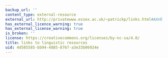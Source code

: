 ```yaml
---
backup_url: ''
content_type: external-resource
external_url: http://privatewww.essex.ac.uk/~patrickp/links.html#AAVE
has_external_licence_warning: true
has_external_license_warning: true
is_broken: ''
license: https://creativecommons.org/licenses/by-nc-sa/4.0/
title: links to linguistic resources
uid: 4d585585-bb94-4885-8767-a3e33b06924e
---
```

